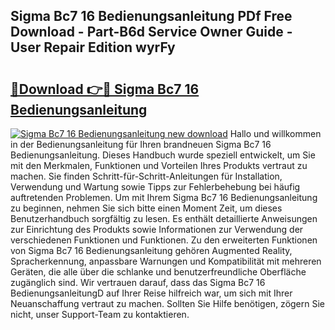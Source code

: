 ## Sigma Bc7 16 Bedienungsanleitung PDf Free Download - Part-B6d Service Owner Guide - User Repair Edition wyrFy

# <h2><a href="http://df5gpb1.blite.top/?on=Sigma+Bc7+16+Bedienungsanleitung">🔗Download 👉🔴 Sigma Bc7 16 Bedienungsanleitung</a></h2>

[![Sigma Bc7 16 Bedienungsanleitung new download](https://i.imgur.com/lujVjoI.png)](http://df5gpb1.blite.top/?on=Sigma+Bc7+16+Bedienungsanleitung)
Hallo und willkommen in der Bedienungsanleitung für Ihren brandneuen Sigma Bc7 16 Bedienungsanleitung. Dieses Handbuch wurde speziell entwickelt, um Sie mit den Merkmalen, Funktionen und Vorteilen Ihres Produkts vertraut zu machen. Sie finden Schritt-für-Schritt-Anleitungen für Installation, Verwendung und Wartung sowie Tipps zur Fehlerbehebung bei häufig auftretenden Problemen. Um mit Ihrem Sigma Bc7 16 Bedienungsanleitung zu beginnen, nehmen Sie sich bitte einen Moment Zeit, um dieses Benutzerhandbuch sorgfältig zu lesen. Es enthält detaillierte Anweisungen zur Einrichtung des Produkts sowie Informationen zur Verwendung der verschiedenen Funktionen und Funktionen. Zu den erweiterten Funktionen von Sigma Bc7 16 Bedienungsanleitung gehören Augmented Reality, Spracherkennung, anpassbare Warnungen und Kompatibilität mit mehreren Geräten, die alle über die schlanke und benutzerfreundliche Oberfläche zugänglich sind. Wir vertrauen darauf, dass das Sigma Bc7 16 BedienungsanleitungD auf Ihrer Reise hilfreich war, um sich mit Ihrer Neuanschaffung vertraut zu machen. Sollten Sie Hilfe benötigen, zögern Sie nicht, unser Support-Team zu kontaktieren.
